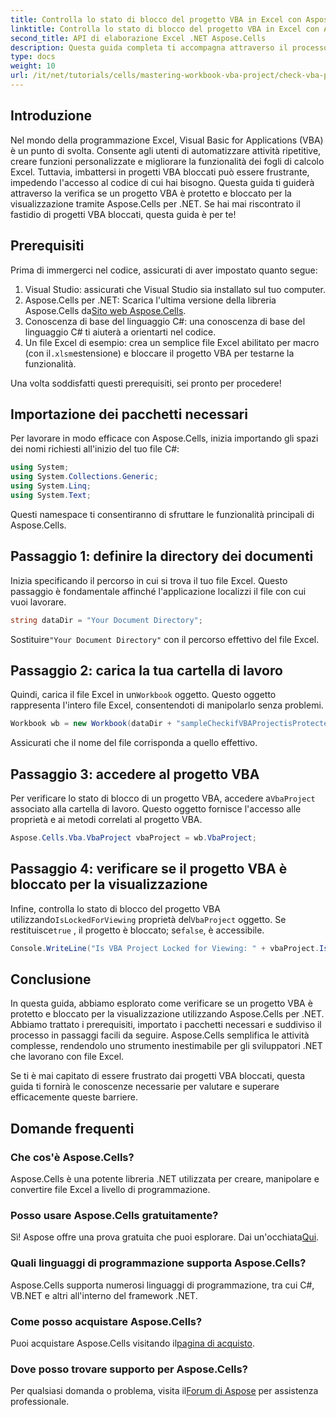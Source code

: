 ```yaml
---
title: Controlla lo stato di blocco del progetto VBA in Excel con Aspose.Cells
linktitle: Controlla lo stato di blocco del progetto VBA in Excel con Aspose.Cells
second_title: API di elaborazione Excel .NET Aspose.Cells
description: Questa guida completa ti accompagna attraverso il processo di controllo se un progetto VBA in Excel è bloccato per la visualizzazione utilizzando la potente libreria Aspose.Cells for .NET. Perfetta per sviluppatori .NET e utenti Excel.
type: docs
weight: 10
url: /it/net/tutorials/cells/mastering-workbook-vba-project/check-vba-project-lock-status/
---
```

## Introduzione

Nel mondo della programmazione Excel, Visual Basic for Applications (VBA) è un punto di svolta. Consente agli utenti di automatizzare attività ripetitive, creare funzioni personalizzate e migliorare la funzionalità dei fogli di calcolo Excel. Tuttavia, imbattersi in progetti VBA bloccati può essere frustrante, impedendo l'accesso al codice di cui hai bisogno. Questa guida ti guiderà attraverso la verifica se un progetto VBA è protetto e bloccato per la visualizzazione tramite Aspose.Cells per .NET. Se hai mai riscontrato il fastidio di progetti VBA bloccati, questa guida è per te!

## Prerequisiti

Prima di immergerci nel codice, assicurati di aver impostato quanto segue:

1. Visual Studio: assicurati che Visual Studio sia installato sul tuo computer.
2.  Aspose.Cells per .NET: Scarica l'ultima versione della libreria Aspose.Cells da[Sito web Aspose.Cells](https://releases.aspose.com/cells/net/).
3. Conoscenza di base del linguaggio C#: una conoscenza di base del linguaggio C# ti aiuterà a orientarti nel codice.
4.  Un file Excel di esempio: crea un semplice file Excel abilitato per macro (con il`.xlsm`estensione) e bloccare il progetto VBA per testarne la funzionalità.

Una volta soddisfatti questi prerequisiti, sei pronto per procedere!

## Importazione dei pacchetti necessari

Per lavorare in modo efficace con Aspose.Cells, inizia importando gli spazi dei nomi richiesti all'inizio del tuo file C#:

```csharp
using System;
using System.Collections.Generic;
using System.Linq;
using System.Text;
```

Questi namespace ti consentiranno di sfruttare le funzionalità principali di Aspose.Cells.

## Passaggio 1: definire la directory dei documenti

Inizia specificando il percorso in cui si trova il tuo file Excel. Questo passaggio è fondamentale affinché l'applicazione localizzi il file con cui vuoi lavorare.

```csharp
string dataDir = "Your Document Directory";
```

 Sostituire`"Your Document Directory"` con il percorso effettivo del file Excel.

## Passaggio 2: carica la tua cartella di lavoro

 Quindi, carica il file Excel in un`Workbook` oggetto. Questo oggetto rappresenta l'intero file Excel, consentendoti di manipolarlo senza problemi.

```csharp
Workbook wb = new Workbook(dataDir + "sampleCheckifVBAProjectisProtected.xlsm");
```

Assicurati che il nome del file corrisponda a quello effettivo.

## Passaggio 3: accedere al progetto VBA

 Per verificare lo stato di blocco di un progetto VBA, accedere a`VbaProject` associato alla cartella di lavoro. Questo oggetto fornisce l'accesso alle proprietà e ai metodi correlati al progetto VBA.

```csharp
Aspose.Cells.Vba.VbaProject vbaProject = wb.VbaProject;
```

## Passaggio 4: verificare se il progetto VBA è bloccato per la visualizzazione

Infine, controlla lo stato di blocco del progetto VBA utilizzando`IsLockedForViewing` proprietà del`VbaProject` oggetto. Se restituisce`true` , il progetto è bloccato; se`false`, è accessibile.

```csharp
Console.WriteLine("Is VBA Project Locked for Viewing: " + vbaProject.IsLockedForViewing);
```

## Conclusione

In questa guida, abbiamo esplorato come verificare se un progetto VBA è protetto e bloccato per la visualizzazione utilizzando Aspose.Cells per .NET. Abbiamo trattato i prerequisiti, importato i pacchetti necessari e suddiviso il processo in passaggi facili da seguire. Aspose.Cells semplifica le attività complesse, rendendolo uno strumento inestimabile per gli sviluppatori .NET che lavorano con file Excel.

Se ti è mai capitato di essere frustrato dai progetti VBA bloccati, questa guida ti fornirà le conoscenze necessarie per valutare e superare efficacemente queste barriere.

## Domande frequenti

### Che cos'è Aspose.Cells?

Aspose.Cells è una potente libreria .NET utilizzata per creare, manipolare e convertire file Excel a livello di programmazione.

### Posso usare Aspose.Cells gratuitamente?

 Sì! Aspose offre una prova gratuita che puoi esplorare. Dai un'occhiata[Qui](https://releases.aspose.com/).

### Quali linguaggi di programmazione supporta Aspose.Cells?

Aspose.Cells supporta numerosi linguaggi di programmazione, tra cui C#, VB.NET e altri all'interno del framework .NET.

### Come posso acquistare Aspose.Cells?

 Puoi acquistare Aspose.Cells visitando il[pagina di acquisto](https://purchase.aspose.com/buy).

### Dove posso trovare supporto per Aspose.Cells?

 Per qualsiasi domanda o problema, visita il[Forum di Aspose](https://forum.aspose.com/c/cells/9) per assistenza professionale.